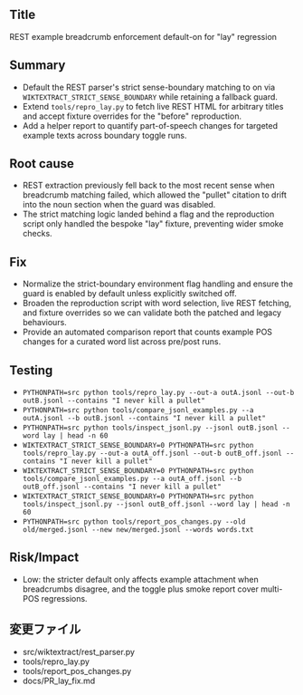 Title
-----
REST example breadcrumb enforcement default-on for "lay" regression

Summary
-------
- Default the REST parser's strict sense-boundary matching to on via `WIKTEXTRACT_STRICT_SENSE_BOUNDARY` while retaining a fallback guard.
- Extend `tools/repro_lay.py` to fetch live REST HTML for arbitrary titles and accept fixture overrides for the "before" reproduction.
- Add a helper report to quantify part-of-speech changes for targeted example texts across boundary toggle runs.

Root cause
----------
- REST extraction previously fell back to the most recent sense when breadcrumb matching failed, which allowed the "pullet" citation to drift into the noun section when the guard was disabled.
- The strict matching logic landed behind a flag and the reproduction script only handled the bespoke "lay" fixture, preventing wider smoke checks.

Fix
----
- Normalize the strict-boundary environment flag handling and ensure the guard is enabled by default unless explicitly switched off.
- Broaden the reproduction script with word selection, live REST fetching, and fixture overrides so we can validate both the patched and legacy behaviours.
- Provide an automated comparison report that counts example POS changes for a curated word list across pre/post runs.

Testing
-------
- `PYTHONPATH=src python tools/repro_lay.py --out-a outA.jsonl --out-b outB.jsonl --contains "I never kill a pullet"`
- `PYTHONPATH=src python tools/compare_jsonl_examples.py --a outA.jsonl --b outB.jsonl --contains "I never kill a pullet"`
- `PYTHONPATH=src python tools/inspect_jsonl.py --jsonl outB.jsonl --word lay | head -n 60`
- `WIKTEXTRACT_STRICT_SENSE_BOUNDARY=0 PYTHONPATH=src python tools/repro_lay.py --out-a outA_off.jsonl --out-b outB_off.jsonl --contains "I never kill a pullet"`
- `WIKTEXTRACT_STRICT_SENSE_BOUNDARY=0 PYTHONPATH=src python tools/compare_jsonl_examples.py --a outA_off.jsonl --b outB_off.jsonl --contains "I never kill a pullet"`
- `WIKTEXTRACT_STRICT_SENSE_BOUNDARY=0 PYTHONPATH=src python tools/inspect_jsonl.py --jsonl outB_off.jsonl --word lay | head -n 60`
- `PYTHONPATH=src python tools/report_pos_changes.py --old old/merged.jsonl --new new/merged.jsonl --words words.txt`

Risk/Impact
-----------
- Low: the stricter default only affects example attachment when breadcrumbs disagree, and the toggle plus smoke report cover multi-POS regressions.

変更ファイル
------------
- src/wiktextract/rest_parser.py
- tools/repro_lay.py
- tools/report_pos_changes.py
- docs/PR_lay_fix.md
